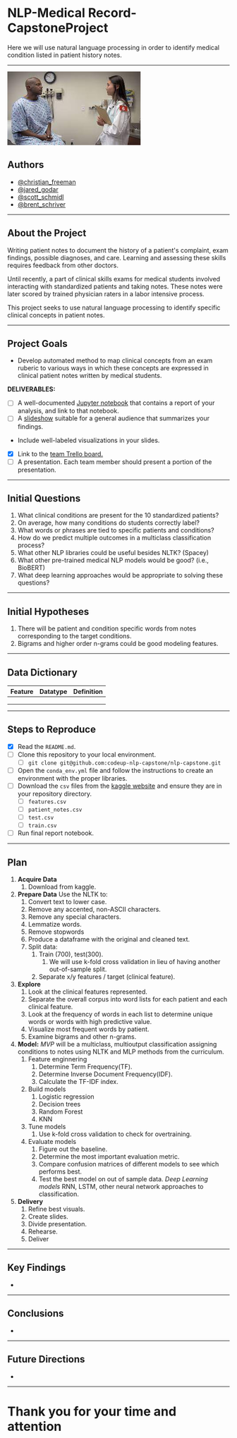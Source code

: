 # NLP-Medical Record-CapstoneProject

Here we will use natural language processing in order to identify medical condition listed in patient history notes.

---
![patient_history](exam.jpeg)
## Authors

- [@christian_freeman](https://github.com/cfreeman22)
- [@jared_godar](https://github.com/Jared-Godar)
- [@scott_schmidl](https://github.com/scottschmidl)
- [@brent_schriver](https://github.com/brentschriver)

---

## About the Project

Writing patient notes to document the history of a patient's complaint, exam findings, possible diagnoses, and care. Learning and assessing these skills requires feedback from other doctors.

Until recently, a part of clinical skills exams for medical students involved interacting with standardized patients and taking notes. These notes were later scored by trained physician raters in a labor intensive process.

This project seeks to use natural language processing to identify specific clinical concepts in patient notes.

---

## Project Goals

- Develop automated method to map clinical concepts from an exam ruberic to various ways in which these concepts are expressed in clinical patient notes written by medical students.

**DELIVERABLES:**

- [ ] A well-documented [Jupyter notebook](https:/link) that contains a report of your analysis, and link to that notebook.
- [ ] A [slideshow](https://dlink) suitable for a general audience that summarizes your findings.
- Include well-labeled visualizations in your slides.
- [x] Link to the [team Trello board.](https://trello.com/b/2DbGhUdS/nbme-score-clinical-patient-notes)
- [ ] A presentation. Each team member should present a portion of the presentation.

---

## Initial Questions

1. What clinical conditions are present for the 10 standardized patients?
2. On average, how many conditions do students correctly label?
3. What words or phrases are tied to specific patients and conditions?
4. How do we predict multiple outcomes in a multiclass classification process?
5. What other NLP libraries could be useful besides NLTK? (Spacey)
6. What other pre-trained medical NLP models would be good? (i.e., BioBERT)
7. What deep learning approaches would be appropriate to solving these questions?

---

## Initial Hypotheses

1. There will be patient and condition specific words from notes corresponding to the target conditions.
2. Bigrams and higher order n-grams could be good modeling features.

---

## Data Dictionary

| Feature                 | Datatype                         | Definition                                                 |
|:------------------------|:---------------------------------|:-----------------------------------------------------------|
|               |             |            |
|               |             |            |
|               |             |            |

---

## Steps to Reproduce

- [x] Read the `README.md`.
- [ ] Clone this repository to your local environment.
  - [ ] `git clone git@github.com:codeup-nlp-capstone/nlp-capstone.git`
- [ ] Open the `conda_env.yml` file and follow the instructions to create an environment with the proper libraries.
- [ ] Download the `csv` files from the [kaggle website](https://www.kaggle.com/c/nbme-score-clinical-patient-notes/data) and ensure they are in your repository directory.
  - [ ] `features.csv`
  - [ ] `patient_notes.csv`
  - [ ] `test.csv`
  - [ ] `train.csv`
- [ ] Run final report notebook.

---

## Plan

1. **Acquire Data**
   1. Download from kaggle.
2. **Prepare Data** Use the NLTK to:
   1. Convert text to lower case.
   2. Remove any accented, non-ASCII characters.
   3. Remove any special characters.
   4. Lemmatize words.
   5. Remove stopwords
   6. Produce a dataframe with the original and cleaned text.
   7. Split data:
      1. Train (700), test(300).
         1. We will use k-fold cross validation in lieu of having another out-of-sample split.
      2. Separate x/y features / target (clinical feature).
3. **Explore**
   1. Look at the clinical features represented.
   2. Separate the overall corpus into word lists for each patient and each clinical feature.
   3. Look at the frequency of words in each list to determine unique words or words with high predictive value.
   4. Visualize most frequent words by patient.
   5. Examine bigrams and other n-grams.
4. **Model:**
   *MVP* will be a multiclass, multioutput classification assigning conditions to notes using NLTK and MLP methods from the curriculum.
   1. Feature enginnering
      1. Determine Term Frequency(TF).
      2. Determine Inverse Document Frequency(IDF).
      3. Calculate the TF-IDF index.
   2. Build models
      1. Logistic regression
      2. Decision trees
      3. Random Forest
      4. KNN
   3. Tune models
      1. Use k-fold cross validation to  check for overtraining.
   4. Evaluate models
      1. Figure out the baseline.
      2. Determine the most important evaluation metric.
      3. Compare confusion matrices of different models to see which performs best.
      4. Test the best model on out of sample data.
   *Deep Learning models* RNN, LSTM, other neural network approaches to classification.
5. **Delivery**
   1. Refine best visuals.
   2. Create slides.
   3. Divide presentation.
   4. Rehearse.
   5. Deliver

---

## Key Findings

- 

---

## Conclusions

- 

---

## Future Directions

- 

---

# Thank you for your time and attention
